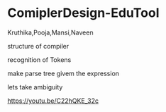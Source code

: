 # ComiplerDesign-EduTool

Kruthika,Pooja,Mansi,Naveen





structure of compiler

recognition of Tokens

make parse tree givem the expression

lets take ambiguity


https://youtu.be/C22hQKE_32c 
